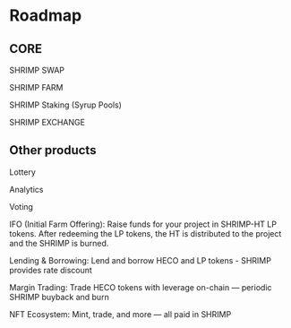 # Roadmap

## **CORE**

SHRIMP SWAP

SHRIMP FARM

SHRIMP Staking \(Syrup Pools\)

SHRIMP EXCHANGE

## **Other products**

Lottery 

Analytics

Voting

IFO \(Initial Farm Offering\): Raise funds for your project in SHRIMP-HT LP tokens. After redeeming the LP tokens, the HT is distributed to the project and the SHRIMP is burned.

Lending & Borrowing: Lend and borrow HECO and LP tokens - SHRIMP provides rate discount

Margin Trading: Trade HECO tokens with leverage on-chain — periodic SHRIMP buyback and burn

NFT Ecosystem: Mint, trade, and more — all paid in SHRIMP

